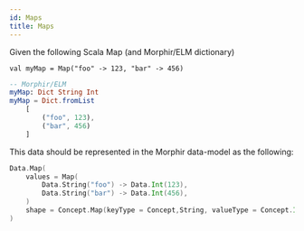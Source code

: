 ```yaml
---
id: Maps
title: Maps
---
```

Given the following Scala Map (and Morphir/ELM dictionary)
```scala// Scala
val myMap = Map("foo" -> 123, "bar" -> 456)
```
```elm
-- Morphir/ELM
myMap: Dict String Int
myMap = Dict.fromList
    [
        ("foo", 123),
        ("bar", 456)
    ]
```

This data should be represented in the Morphir data-model as the following:
```scala
Data.Map(
    values = Map(
        Data.String("foo") -> Data.Int(123),
        Data.String("bar") -> Data.Int(456),
    )
    shape = Concept.Map(keyType = Concept,String, valueType = Concept.Int)
)
```
